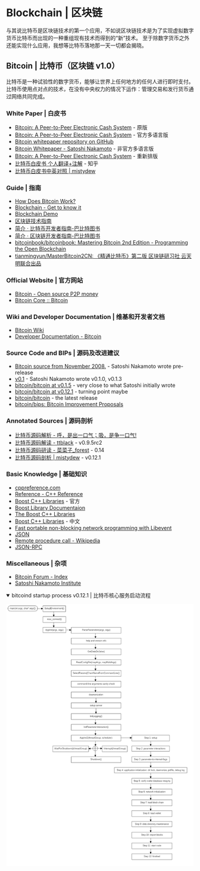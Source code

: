 # Blockchain | 区块链

与其说比特币是区块链技术的第一个应用，不如说区块链技术是为了实现虚拟数字货币比特币而出现的一种重组现有技术而得到的“新”技术。
至于除数字货币之外还能实现什么应用，我想等比特币落地那一天一切都会揭晓。

## Bitcoin | 比特币（区块链 v1.0）

比特币是一种试验性的数字货币，能够让世界上任何地方的任何人进行即时支付。
比特币使用点对点的技术，在没有中央权力的情况下运作：管理交易和发行货币通过网络共同完成。

### White Paper | 白皮书

* [Bitcoin: A Peer-to-Peer Electronic Cash System](https://bitcoin.org/bitcoin.pdf) - 原版
* [Bitcoin: A Peer-to-Peer Electronic Cash System](https://bitcoin.org/en/bitcoin-paper) - 官方多语言版
* [Bitcoin whitepaper repository on GitHub](https://github.com/wbnns/bitcoinwhitepaper)
* [Bitcoin Whitepaper - Satoshi Nakamoto](http://satoshinakamoto.me/whitepaper) - 非官方多语言版
* [Bitcoin: A Peer-to-Peer Electronic Cash System](https://git.dhimmel.com/bitcoin-whitepaper) - 重新排版
* [比特币白皮书 个人翻译+注解](https://zhuanlan.zhihu.com/p/25039679) - 知乎
* [比特币白皮书中英对照 \| mistydew](https://mistydew.github.io/blog/2018/04/Bitcoin-A-Peer-to-Peer-Electronic-Cash-System.html)

### Guide | 指南

* [How Does Bitcoin Work?](https://learnmeabitcoin.com)
* [Blockchain - Get to know it](https://blockchainhandbook.io)
* [Blockchain Demo](https://anders.com/blockchain)
* [区块链技术指南](https://yeasy.gitbooks.io/blockchain_guide/content)
* [简介 · 比特币开发者指南-巴比特图书](https://book.8btc.com/books/6/bitcoin-developer-guide/_book)
* [简介 · 区块链开发者指南-巴比特图书](https://book.8btc.com/books/6/blockchain-developer-guide/_book)
* [bitcoinbook/bitcoinbook: Mastering Bitcoin 2nd Edition - Programming the Open Blockchain](https://github.com/bitcoinbook/bitcoinbook)
* [tianmingyun/MasterBitcoin2CN: 《精通比特币》第二版 区块链研习社 云天明联合出品](https://github.com/tianmingyun/MasterBitcoin2CN)

### Official Website | 官方网站

* [Bitcoin - Open source P2P money](https://bitcoin.org/en)
* [Bitcoin Core :: Bitcoin](https://bitcoincore.org)

### Wiki and Developer Documentation | 维基和开发者文档

* [Bitcoin Wiki](https://en.bitcoin.it/wiki/Main_Page)
* [Developer Documentation - Bitcoin](https://bitcoin.org/en/developer-documentation)

### Source Code and BIPs | 源码及改进建议

* [Bitcoin source from November 2008.](https://bitcointalk.org/index.php?topic=382374.0) - Satoshi Nakamoto wrote pre-release
* [v0.1](https://bitcointalk.org/index.php?topic=68121.0) - Satoshi Nakamoto wrote v0.1.0, v0.1.3
* [bitcoin/bitcoin at v0.1.5](https://github.com/bitcoin/bitcoin/tree/v0.1.5) - very close to what Satoshi initially wrote
* [bitcoin/bitcoin at v0.12.1](https://github.com/bitcoin/bitcoin/tree/v0.12.1) - turning point maybe
* [bitcoin/bitcoin](https://github.com/bitcoin/bitcoin) - the latest release
* [bitcoin/bips: Bitcoin Improvement Proposals](https://github.com/bitcoin/bips)

### Annotated Sources | 源码剖析

* [比特币源码解析 - 呼，是出一口气；吸，是争一口气!](https://blog.csdn.net/pure_lady/article/category/7131199/2)
* [比特币源码解读 - ttblack](https://www.jianshu.com/u/ef215107c407) - v0.9.5rc2
* [比特币源码研读 - 菜菜子_forest](https://www.jianshu.com/u/30081a05cf95) - 0.14
* [比特币源码剖析 \| mistydew](https://mistydew.github.io/blog/2018/05/bitcoin-source-anatomy-00.html) - v0.12.1

### Basic Knowledge | 基础知识

* [cppreference.com](https://en.cppreference.com/w)
* [Reference - C++ Reference](http://www.cplusplus.com/reference)
* [Boost C++ Libraries](https://www.boost.org) - 官方
* [Boost Library Documentaion](https://www.boost.org/doc/libs)
* [The Boost C++ Libraries](https://theboostcpplibraries.com)
* [Boost C++ Libraries](http://boost.ez2learn.com) - 中文
* [Fast portable non-blocking network programming with Libevent](http://www.wangafu.net/~nickm/libevent-book)
* [JSON](http://www.json.org)
* [Remote procedure call - Wikipedia](https://en.wikipedia.org/wiki/Remote_procedure_call)
* [JSON-RPC](https://www.jsonrpc.org)

### Miscellaneous | 杂项

* [Bitcoin Forum - Index](https://bitcointalk.org)
* [Satoshi Nakamoto Institute](https://nakamotoinstitute.org)

<details open>
<summary>bitcoind startup process v0.12.1 | 比特币核心服务启动流程</summary>

![bitcoind-stratup](/images/bitcoind-startup-v0.12.1.png)
</details>
